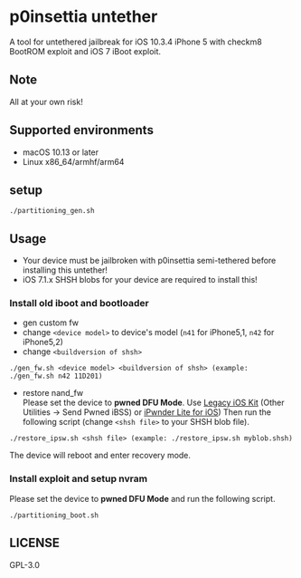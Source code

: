 # p0insettia untether
A tool for untethered jailbreak for iOS 10.3.4 iPhone 5 with checkm8 BootROM exploit and iOS 7 iBoot exploit.

## Note
All at your own risk!  

## Supported environments
- macOS 10.13 or later
- Linux x86_64/armhf/arm64

## setup
```
./partitioning_gen.sh
```

## Usage 
- Your device must be jailbroken with p0insettia semi-tethered before installing this untether!
- iOS 7.1.x SHSH blobs for your device are required to install this!

### Install old iboot and bootloader
- gen custom fw
- change `<device model>` to device's model (`n41` for iPhone5,1, `n42` for iPhone5,2)
- change `<buildversion of shsh>`
```
./gen_fw.sh <device model> <buildversion of shsh> (example: ./gen_fw.sh n42 11D201)
```
- restore nand_fw  
Please set the device to **pwned DFU Mode**. Use [Legacy iOS Kit](https://github.com/LukeZGD/Legacy-iOS-Kit) (Other Utilities -> Send Pwned iBSS) or [iPwnder Lite for iOS](https://github.com/LukeZGD/Legacy-iOS-Kit/wiki/Pwning-Using-Another-iOS-Device)) Then run the following script (change `<shsh file>` to your SHSH blob file).
```
./restore_ipsw.sh <shsh file> (example: ./restore_ipsw.sh myblob.shsh)
```
The device will reboot and enter recovery mode.  

### Install exploit and setup nvram  
Please set the device to **pwned DFU Mode** and run the following script.
```
./partitioning_boot.sh
```

## LICENSE
GPL-3.0  
